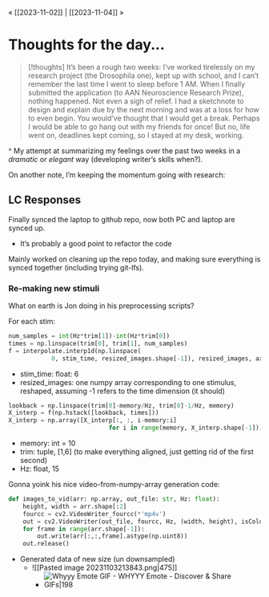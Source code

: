 « [[2023-11-02]] | [[2023-11-04]] » 
# Thoughts for the day...

>[!thoughts]
>It’s been a rough two weeks: I’ve worked tirelessly on my research project (the Drosophila one), kept up with school, and I can’t remember the last time I went to sleep before 1 AM. When I finally submitted the application (to AAN Neuroscience Research Prize), nothing happened. Not even a sigh of relief. I had a sketchnote to design and explain due by the next morning and was at a loss for how to even begin. You would’ve thought that I would get a break. Perhaps I would be able to go hang out with my friends for once! But no, life went on, deadlines kept coming, so I stayed at my desk, working.

^ My attempt at summarizing my feelings over the past two weeks in a *dramatic* or *elegant* way (developing writer’s skills when?).

On another note, I’m keeping the momentum going with research:

## LC Responses
Finally synced the laptop to github repo, now both PC and laptop are synced up.
- It’s probably a good point to refactor the code

Mainly worked on cleaning up the repo today, and making sure everything is synced together (including trying git-lfs).
### Re-making new stimuli
What on earth is Jon doing in his preprocessing scripts?

For each stim:
```python
num_samples = int(Hz*trim[1])-int(Hz*trim[0])
times = np.linspace(trim[0], trim[1], num_samples)
f = interpolate.interp1d(np.linspace(
            0, stim_time, resized_images.shape[-1]), resized_images, axis=-1, fill_value='extrapolate')
```
- stim_time: float: 6
- resized_images: one numpy array corresponding to one stimulus, reshaped, assuming -1 refers to the time dimension (it should)

```python
lookback = np.linspace(trim[0]-memory/Hz, trim[0]-1/Hz, memory)
X_interp = f(np.hstack([lookback, times]))
X_interp = np.array([X_interp[:, :, i-memory:i]
                            for i in range(memory, X_interp.shape[-1])])
```
- memory: int = 10
- trim: tuple, [1,6] (to make everything aligned, just getting rid of the first second)
- Hz: float, 15

Gonna yoink his nice video-from-numpy-array generation code:
```python
def images_to_vid(arr: np.array, out_file: str, Hz: float):
    height, width = arr.shape[:2]
    fourcc = cv2.VideoWriter_fourcc(*'mp4v')
    out = cv2.VideoWriter(out_file, fourcc, Hz, (width, height), isColor=False)  
    for frame in range(arr.shape[-1]):
        out.write(arr[:,:,frame].astype(np.uint8))
    out.release()
```

- Generated data of new size (un downsampled)
	- ![[Pasted image 20231103213843.png|475]]
		- ![Whyyy Emote GIF - WHYYY Emote - Discover & Share GIFs|198](https://media.tenor.com/DB7ehvljuxEAAAAC/whyyy-emote.gif)